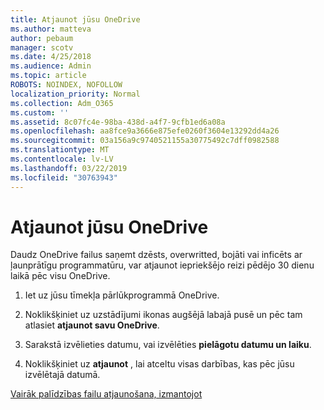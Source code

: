 ```yaml
---
title: Atjaunot jūsu OneDrive
ms.author: matteva
author: pebaum
manager: scotv
ms.date: 4/25/2018
ms.audience: Admin
ms.topic: article
ROBOTS: NOINDEX, NOFOLLOW
localization_priority: Normal
ms.collection: Adm_O365
ms.custom: ''
ms.assetid: 8c07fc4e-98ba-438d-a4f7-9cfb1ed6a08a
ms.openlocfilehash: aa8fce9a3666e875efe0260f3604e13292dd4a26
ms.sourcegitcommit: 03a156a9c9740521155a30775492c7dff0982588
ms.translationtype: MT
ms.contentlocale: lv-LV
ms.lasthandoff: 03/22/2019
ms.locfileid: "30763943"
---
```

# <a name="restore-your-onedrive"></a>Atjaunot jūsu OneDrive

Daudz OneDrive failus saņemt dzēsts, overwritted, bojāti vai inficēts ar ļaunprātīgu programmatūru, var atjaunot iepriekšējo reizi pēdējo 30 dienu laikā pēc visu OneDrive.
  
1. Iet uz jūsu tīmekļa pārlūkprogrammā OneDrive.
    
2. Noklikšķiniet uz uzstādījumi ikonas augšējā labajā pusē un pēc tam atlasiet **atjaunot savu OneDrive**.
    
3. Sarakstā izvēlieties datumu, vai izvēlēties **pielāgotu datumu un laiku**.
    
4. Noklikšķiniet uz **atjaunot** , lai atceltu visas darbības, kas pēc jūsu izvēlētajā datumā. 
    
[Vairāk palīdzības failu atjaunošana, izmantojot](https://go.microsoft.com/fwlink/?linkid=872874)
  

